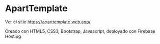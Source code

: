 # ApartTemplate

Ver el sitio https://aparttemplate.web.app/

Creado con HTML5, CSS3, Bootstrap, Javascript, deployado con Firebase Hosting
